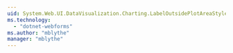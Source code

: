 ```yaml
---
uid: System.Web.UI.DataVisualization.Charting.LabelOutsidePlotAreaStyle
ms.technology: 
  - "dotnet-webforms"
ms.author: "mblythe"
manager: "mblythe"
---
```

